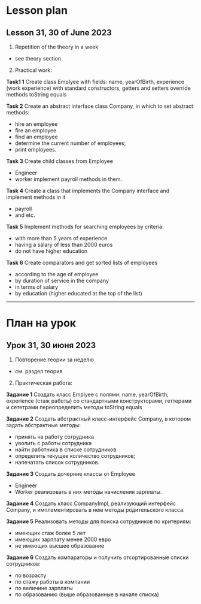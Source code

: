 # Lesson plan
## Lesson 31, 30 of June 2023

1. Repetition of the theory in a week
- see theory section

2. Practical work:

**Task1 1**
Create class Emplyee with fields:
name, yearOfBirth, experience (work experience)
with standard constructors, getters and setters
override methods
toString
equals

**Task 2**
Create an abstract interface class Company, in which to set abstract methods:
- hire an employee
- fire an employee
- find an employee
- determine the current number of employees;
- print employees.

**Task 3**
Create child classes from Employee
- Engineer
- worker
  implement payroll methods in them.

**Task 4**
Create a class that implements the Company interface and implement methods in it
- payroll
- and etc.

**Task 5**
Implement methods for searching employees by criteria:
- with more than 5 years of experience
- having a salary of less than 2000 euros
- do not have higher education

**Task 6**
Create comparators and get sorted lists of employees
- according to the age of employee 
- by duration of service in the company
- in terms of salary
- by education (higher educated at the top of the list)

________________________
# План на урок
## Урок 31, 30 июня 2023

1. Повторение теории за неделю 
- см. раздел теория

2. Практическая работа:

**Задание 1**
Создать класс Emplyee с полями:
name, yearOfBirth, experience (стаж работы)
со стандартными конструкторами, геттерами и сететрами
переопределить методы
toString
equals

**Задание 2**
Создать абстрактный класс-интерфейс Company, в котором задать абстрактные методы:
- принять на работу сотрудника
- уволить с работы сотрудника
- найти работника в списке сотрудников
- определить текущее количество сотрудников;
- напечатать список сотрудников.

**Задание 3**
Создать дочерние классы от Employee
- Engineer
- Worker
реализовать в них методы начисления зарплаты.

**Задание 4**
Создать класс CompanyImpl, реализующий интерфейс Company, и имплементировать в нем методы 
родительского класса.

**Задание 5**
Реализовать методы для поиска сотрудников по критериям:
- имеющих стаж более 5 лет
- имеющих зарплату менее 2000 евро
- не имеющих высшее образование

**Задание 6**
Создать компараторы и получить отсортированные списки сотрудников: 
- по возрасту
- по стажу работы в компании
- по величине зарплаты
- по образованию (выше образованные в начале списка)
